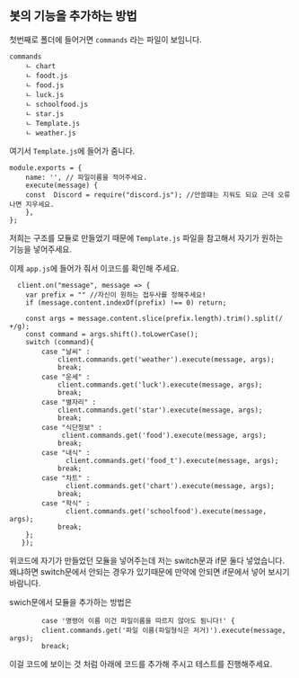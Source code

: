 ## 봇의 기능을 추가하는 방법
첫번째로 폴더에 들어거면 `commands` 라는 파일이 보임니다.
```
commands
    ㄴ chart
    ㄴ foodt.js
    ㄴ food.js
    ㄴ luck.js
    ㄴ schoolfood.js
    ㄴ star.js
    ㄴ Template.js
    ㄴ weather.js
```
여기서 `Template.js`에 들어가 줌니다.
```
module.exports = {	
	name: '', // 파일이름을 적어주세요.
	execute(message) {        
	const  Discord = require("discord.js"); //안쓸떄는 지워도 되요 근데 오류나면 지우세요.
	},
};
```
저희는 구조를 모듈로 만들었기 때문에  `Template.js` 파일을 참고해서 자기가 원하는 기능을 넣어주세요.

이제 `app.js`에 들어가 줘서 이코드를 확인해 주세요.

```
  client.on("message", message => {
    var prefix = "" //자신이 원하는 접두사를 정해주세요!
    if (message.content.indexOf(prefix) !== 0) return;
   
    const args = message.content.slice(prefix.length).trim().split(/ +/g);
    const command = args.shift().toLowerCase();
    switch (command){
        case "날씨" :
            client.commands.get('weather').execute(message, args);
            break;
        case "운세" :
            client.commands.get('luck').execute(message, args);
            break;
        case "별자리" :
            client.commands.get('star').execute(message, args);
            break;
        case "식단정보" :
             client.commands.get('food').execute(message, args);
            break;
        case "내식" :
              client.commands.get('food_t').execute(message, args);
            break;
        case "차트" :
              client.commands.get('chart').execute(message, args);
            break; 
        case "학식" :
              client.commands.get('schoolfood').execute(message, args);
            break;     
    };
   });  	
```
위코드에 자기가 만들었던 모듈을 넣어주는데 저는 switch문과 if문 둘다 넣었습니다. 왜냐하면 switch문에서 안되는 경우가 있기때문에 만약에 안되면 if문에서 넣어 보시기 바람니다.

swich문에서 모듈을 추가하는 방법은

```
        case '명령어 이름 이건 파일이름을 따르지 않아도 됨니다!' {
       	client.commands.get('파일 이름(파일형식은 저거)').execute(message, args);
        breack;
```
이걸 코드에 보이는 것 처럼 아래에 코드를 추가해 주시고 테스트를 진행해주세요.